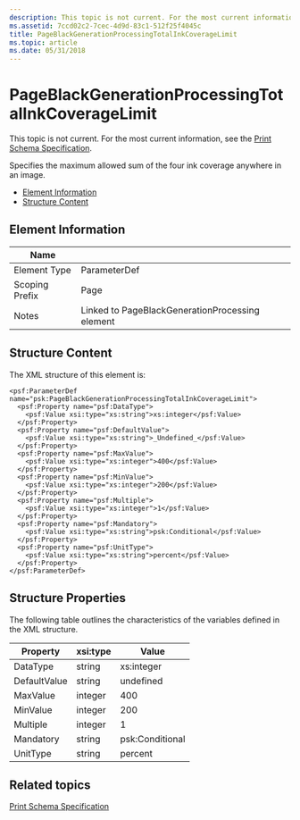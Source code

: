 ```yaml
---
description: This topic is not current. For the most current information, see the Print Schema Specification.
ms.assetid: 7ccd02c2-7cec-4d9d-83c1-512f25f4045c
title: PageBlackGenerationProcessingTotalInkCoverageLimit
ms.topic: article
ms.date: 05/31/2018
---
```


# PageBlackGenerationProcessingTotalInkCoverageLimit

This topic is not current. For the most current information, see the [Print Schema Specification](https://www.microsoft.com/whdc/xps/printschema.mspx).

Specifies the maximum allowed sum of the four ink coverage anywhere in an image.

-   [Element Information](#element-information)
-   [Structure Content](#structure-content)

## Element Information



| Name                       |                                                            |
|----------------------------|------------------------------------------------------------|
| Element Type <br/>   | ParameterDef<br/>                                    |
| Scoping Prefix <br/> | Page<br/>                                            |
| Notes <br/>          | Linked to PageBlackGenerationProcessing element<br/> |



 

## Structure Content

The XML structure of this element is:

``` syntax
<psf:ParameterDef name="psk:PageBlackGenerationProcessingTotalInkCoverageLimit">
  <psf:Property name="psf:DataType">
    <psf:Value xsi:type="xs:string">xs:integer</psf:Value>
  </psf:Property>
  <psf:Property name="psf:DefaultValue">
    <psf:Value xsi:type="xs:string">_Undefined_</psf:Value>
  </psf:Property>
  <psf:Property name="psf:MaxValue">
    <psf:Value xsi:type="xs:integer">400</psf:Value>
  </psf:Property>
  <psf:Property name="psf:MinValue">
    <psf:Value xsi:type="xs:integer">200</psf:Value>
  </psf:Property>
  <psf:Property name="psf:Multiple">
    <psf:Value xsi:type="xs:integer">1</psf:Value>
  </psf:Property>
  <psf:Property name="psf:Mandatory">
    <psf:Value xsi:type="xs:string">psk:Conditional</psf:Value>
  </psf:Property>
  <psf:Property name="psf:UnitType">
    <psf:Value xsi:type="xs:string">percent</psf:Value>
  </psf:Property>
</psf:ParameterDef>
```

## Structure Properties

The following table outlines the characteristics of the variables defined in the XML structure.



| Property                | xsi:type           | Value                      |
|-------------------------|--------------------|----------------------------|
| DataType<br/>     | string<br/>  | xs:integer<br/>      |
| DefaultValue<br/> | string<br/>  | undefined<br/>       |
| MaxValue<br/>     | integer<br/> | 400<br/>             |
| MinValue<br/>     | integer<br/> | 200<br/>             |
| Multiple<br/>     | integer<br/> | 1<br/>               |
| Mandatory<br/>    | string<br/>  | psk:Conditional<br/> |
| UnitType<br/>     | string<br/>  | percent<br/>         |



 

## Related topics

<dl> <dt>

[Print Schema Specification](https://www.microsoft.com/whdc/xps/printschema.mspx)
</dt> </dl>

 

 




